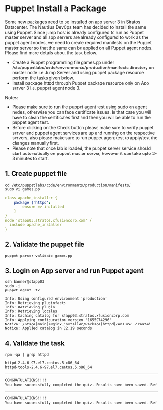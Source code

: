 # Puppet Install a Package

Some new packages need to be installed on app server 3 in Stratos Datacenter. The Nautilus DevOps team has decided to install the same using Puppet. Since jump host is already configured to run as Puppet master server and all app servers are already configured to work as the puppet agent nodes, we need to create required manifests on the Puppet master server so that the same can be applied on all Puppet agent nodes.  
Please find more details about the task below.  
- Create a Puppet programming file games.pp under /etc/puppetlabs/code/environments/production/manifests directory on master node i.e Jump Server and using puppet package resource perform the tasks given below.
- Install package httpd through Puppet package resource only on App server 3 i.e. puppet agent node 3.  

Notes: 
- Please make sure to run the puppet agent test using sudo on agent nodes, otherwise you can face certificate issues. In that case you will have to clean the certificates first and then you will be able to run the puppet agent test.  
- Before clicking on the Check button please make sure to verify puppet server and puppet agent services are up and running on the respective servers, also please make sure to run puppet agent test to apply/test the changes manually first.
- Please note that once lab is loaded, the puppet server service should start automatically on puppet master server, however it can take upto 2-3 minutes to start.  



## 1. Create puppet file
`cd /etc/puppetlabs/code/environments/production/manifests/`  
`sudo vi games.pp`

```yaml
class apache_installer {
    package {'httpd':
        ensure => installed
    }
}
node 'stapp03.stratos.xfusioncorp.com' {
  include apache_installer
}
```


## 2. Validate the puppet file
`puppet parser validate games.pp`


## 3. Login on App server and run Puppet agent
`ssh banner@stapp03`  
`sudo -i`  
`puppet agent -tv`

```console
Info: Using configured environment 'production'
Info: Retrieving pluginfacts
Info: Retrieving plugin
Info: Retrieving locales
Info: Caching catalog for stapp03.stratos.xfusioncorp.com
Info: Applying configuration version '1655974296'
Notice: /Stage[main]/Nginx_installer/Package[httpd]/ensure: created
Notice: Applied catalog in 22.19 seconds
```


## 4. Validate the task
`rpm -qa | grep httpd`

```console
httpd-2.4.6-97.el7.centos.5.x86_64
httpd-tools-2.4.6-97.el7.centos.5.x86_64
```


---



```bash
CONGRATULATIONS!!!!
You have successfully completed the quiz. Results have been saved. Ref ID:62b2f73f668fa542fb69f91c
```

---

```bash
CONGRATULATIONS!!!!
You have successfully completed the quiz. Results have been saved. Ref ID:637bd9c6d47732a566434ec4
```
